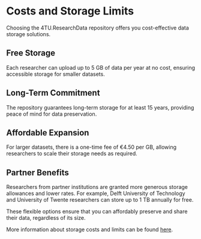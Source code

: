 # Costs and Storage Limits

Choosing the 4TU.ResearchData repository offers you cost-effective data storage solutions. 

## Free Storage
Each researcher can upload up to 5 GB of data per year at no cost, ensuring accessible storage for smaller datasets.

## Long-Term Commitment
The repository guarantees long-term storage for at least 15 years, providing peace of mind for data preservation.

## Affordable Expansion
For larger datasets, there is a one-time fee of €4.50 per GB, allowing researchers to scale their storage needs as required.

## Partner Benefits
Researchers from partner institutions are granted more generous storage allowances and lower rates. For example, Delft University of Technology and University of Twente researchers can store up to 1 TB annually for free.

These flexible options ensure that you can affordably preserve and share their data, regardless of its size.

More information about storage costs and limits can be found [here](https://data.4tu.nl/info/en/use/publish-cite/upload-your-data-in-our-data-repository).


